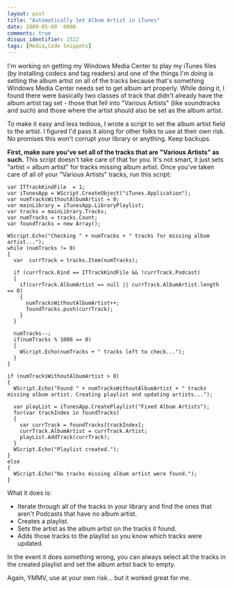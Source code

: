 ```yaml
---
layout: post
title: "Automatically Set Album Artist in iTunes"
date: 2009-05-09 -0800
comments: true
disqus_identifier: 1522
tags: [Media,Code Snippets]
---
```

I'm working on getting my Windows Media Center to play my iTunes files
(by installing codecs and tag readers) and one of the things I'm doing
is setting the album artist on all of the tracks because that's
something Windows Media Center needs set to get album art properly.
While doing it, I found there were basically two classes of track that
didn't already have the album artist tag set - those that fell into
"Various Artists" (like soundtracks and such) and those where the artist
should also be set as the album artist.

To make it easy and less tedious, I wrote a script to set the album
artist field to the artist. I figured I'd pass it along for other folks
to use at their own risk. No promises this won't corrupt your library or
anything. Keep backups.

**First, make sure you've set all of the tracks that are "Various
Artists" as such.** This script doesn't take care of that for you. It's
not smart, it just sets "artist = album artist" for tracks missing album
artist. Once you've taken care of all of your "Various Artists" tracks,
run this script:

    var ITTrackKindFile  = 1;
    var iTunesApp = WScript.CreateObject("iTunes.Application");
    var numTracksWithoutAlbumArtist = 0;
    var mainLibrary = iTunesApp.LibraryPlaylist;
    var tracks = mainLibrary.Tracks;
    var numTracks = tracks.Count;
    var foundTracks = new Array();

    WScript.Echo("Checking " + numTracks + " tracks for missing album artist...");
    while (numTracks != 0)
    {
      var  currTrack = tracks.Item(numTracks);
      
      if (currTrack.Kind == ITTrackKindFile && !currTrack.Podcast)
      {
        if(currTrack.AlbumArtist == null || currTrack.AlbumArtist.length == 0)
        {
          numTracksWithoutAlbumArtist++;
          foundTracks.push(currTrack);
        }
      }
      
      numTracks--;
      if(numTracks % 1000 == 0)
      {
        WScript.Echo(numTracks + " tracks left to check...");
      }
    }

    if (numTracksWithoutAlbumArtist > 0)
    {
      WScript.Echo("Found " + numTracksWithoutAlbumArtist + " tracks missing album artist. Creating playlist and updating artists...");
      
      var playList = iTunesApp.CreatePlaylist("Fixed Album Artists");
      for(var trackIndex in foundTracks)
      {
        var currTrack = foundTracks[trackIndex];
        currTrack.AlbumArtist = currTrack.Artist;
        playList.AddTrack(currTrack);
      }
      WScript.Echo("Playlist created.");
    }
    else
    {
      WScript.Echo("No tracks missing album artist were found.");
    }

What it does is:

-   Iterate through all of the tracks in your library and find the ones
    that aren't Podcasts that have no album artist.
-   Creates a playlist.
-   Sets the artist as the album artist on the tracks it found.
-   Adds those tracks to the playlist so you know which tracks were
    updated.

In the event it does something wrong, you can always select all the
tracks in the created playlist and set the album artist back to empty.

Again, YMMV, use at your own risk... but it worked great for me.

